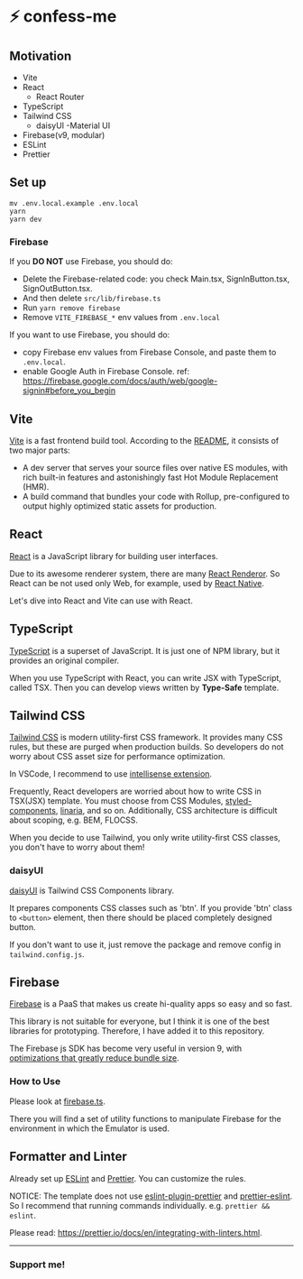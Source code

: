 # ⚡ confess-me


## Motivation

- Vite
- React
  - React Router
- TypeScript
- Tailwind CSS
  - daisyUI
-Material UI
- Firebase(v9, modular)
- ESLint
- Prettier

## Set up

```shell
mv .env.local.example .env.local
yarn
yarn dev
```

### Firebase

If you **DO NOT** use Firebase, you should do:

- Delete the Firebase-related code: you check Main.tsx, SignInButton.tsx, SignOutButton.tsx.
- And then delete `src/lib/firebase.ts`
- Run `yarn remove firebase`
- Remove `VITE_FIREBASE_*` env values from `.env.local`

If you want to use Firebase, you should do:

- copy Firebase env values from Firebase Console, and paste them to `.env.local`.
- enable Google Auth in Firebase Console. ref: https://firebase.google.com/docs/auth/web/google-signin#before_you_begin

## Vite

[Vite](https://github.com/vitejs/vite) is a fast frontend build tool. According to the [README](https://github.com/vitejs/vite/blob/main/README.md), it consists of two major parts:

- A dev server that serves your source files over native ES modules, with rich built-in features and astonishingly fast Hot Module Replacement (HMR).
- A build command that bundles your code with Rollup, pre-configured to output highly optimized static assets for production.

## React

[React](https://github.com/facebook/react) is a JavaScript library for building user interfaces.

Due to its awesome renderer system, there are many [React Renderor](https://github.com/chentsulin/awesome-react-renderer). So React can be not used only Web, for example, used by [React Native](https://reactnative.dev/).

Let's dive into React and Vite can use with React.

## TypeScript

[TypeScript](https://github.com/microsoft/TypeScript) is a superset of JavaScript. It is just one of NPM library, but it provides an original compiler.

When you use TypeScript with React, you can write JSX with TypeScript, called TSX. Then you can develop views written by  **Type-Safe** template.

## Tailwind CSS

[Tailwind CSS](https://tailwindcss.com/) is modern utility-first CSS framework. It provides many CSS rules, but these are purged when production builds. So developers do not worry about CSS asset size for performance optimization.

In VSCode, I recommend to use [intellisense extension](https://tailwindcss.com/docs/intellisense).

Frequently, React developers are worried about how to write CSS in TSX(JSX) template. You must choose from CSS Modules, [styled-components](https://styled-components.com/), [linaria](https://github.com/callstack/linaria), and so on.
Additionally, CSS architecture is difficult about scoping, e.g. BEM, FLOCSS.

When you decide to use Tailwind, you only write utility-first CSS classes, you don't have to worry about them!

### daisyUI

[daisyUI](https://daisyui.com/) is Tailwind CSS Components library.

It prepares components CSS classes such as 'btn'. If you provide 'btn' class to `<button>` element, then there should be placed completely designed button.

If you don't want to use it, just remove the package and remove config in `tailwind.config.js`.

## Firebase

[Firebase](https://firebase.google.com/) is a PaaS that makes us create hi-quality apps so easy and so fast.

This library is not suitable for everyone, but I think it is one of the best libraries for prototyping. Therefore, I have added it to this repository.

The Firebase js SDK has become very useful in version 9, with [optimizations that greatly reduce bundle size](https://firebase.google.com/docs/web/modular-upgrade).

### How to Use

Please look at [firebase.ts](https://github.com/TeXmeijin/vite-react-ts-tailwind-starter/blob/main/src/lib/firebase.ts).

There you will find a set of utility functions to manipulate Firebase for the environment in which the Emulator is used.

## Formatter and Linter

Already set up [ESLint](https://eslint.org/) and [Prettier](https://prettier.io/). You can customize the rules.

NOTICE: The template does not use [eslint-plugin-prettier](https://github.com/prettier/eslint-plugin-prettier) and [prettier-eslint](https://github.com/prettier/prettier-eslint). So I recommend that running commands individually. e.g. `prettier && eslint`.

Please read: https://prettier.io/docs/en/integrating-with-linters.html.

---

### Support me!
